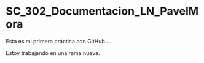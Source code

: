 # SC\_302\_Documentacion\_LN\_PavelMora



Esta es mi primera práctica con GitHub....



Estoy trabajando en una rama nueva.



